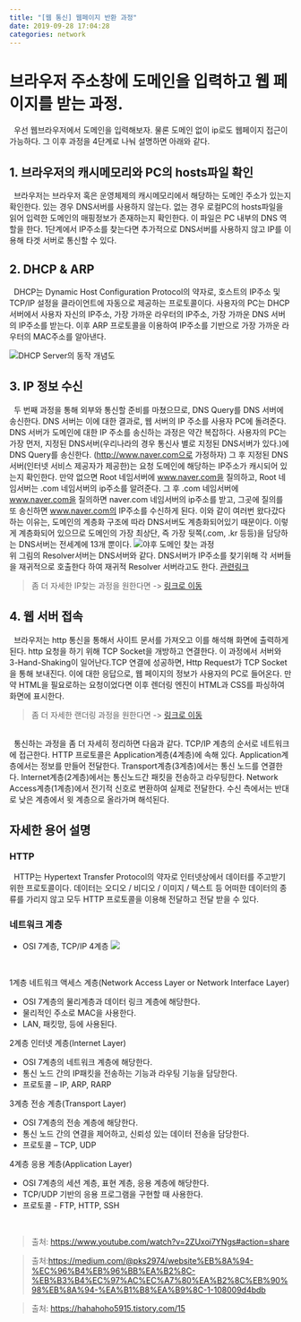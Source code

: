 ```yaml
---
title: "[웹 통신] 웹페이지 반환 과정"
date: 2019-09-28 17:04:28
categories: network
---
```


# 브라우저 주소창에 도메인을 입력하고 웹 페이지를 받는 과정.

&nbsp; 우선 웹브라우저에서 도메인을 입력해보자. 물론 도메인 없이 ip로도 웹페이지 접근이 가능하다.
그 이후 과정을 4단계로 나눠 설명하면 아래와 같다.

## 1. 브라우저의 캐시메모리와 PC의 hosts파일 확인
&nbsp; 브라우저는 브라우저 혹은 운영체제의 캐시메모리에서 해당하는 도메인 주소가 있는지 확인한다. 있는 경우 DNS서버를 사용하지 않는다. 없는 경우 로컬PC의 hosts파일을 읽어 입력한 도메인의 매핑정보가 존재하는지 확인한다. 이 파일은 PC 내부의 DNS 역할을 한다. 1단계에서 IP주소를 찾는다면 추가적으로 DNS서버를 사용하지 않고 IP를 이용해 타겟 서버로 통신할 수 있다. 
<br/> 

## 2. DHCP & ARP
 &nbsp; DHCP는 Dynamic Host Configuration Protocol의 약자로, 호스트의 IP주소 및 TCP/IP 설정을 클라이언트에 자동으로 제공하는 프로토콜이다.
 사용자의 PC는 DHCP 서버에서 사용자 자신의 IP주소, 가장 가까운 라우터의 IP주소, 가장 가까운 DNS 서버의 IP주소를 받는다.
 이후 ARP 프로토콜을 이용하여 IP주소를 기반으로 가장 가까운 라우터의 MAC주소를 알아낸다.

![DHCP Server의 동작 개념도](https://t1.daumcdn.net/cfile/tistory/267BCC405870914920)
<br/> 

## 3. IP 정보 수신
&nbsp; 두 번째 과정을 통해 외부와 통신할 준비를 마쳤으므로, DNS Query를 DNS 서버에 송신한다.
DNS 서버는 이에 대한 결과로, 웹 서버의 IP 주소를 사용자 PC에 돌려준다.
DNS 서버가 도메인에 대한 IP 주소를 송신하는 과정은 약간 복잡하다.
사용자의 PC는 가장 먼저, 지정된 DNS서버(우리나라의 경우 통신사 별로 지정된 DNS서버가 있다.)에 DNS Query를 송신한다.
(http://www.naver.com으로 가정하자) 그 후 지정된 DNS서버(인터넷 서비스 제공자가 제공한)는 요청 도메인에 해당하는 IP주소가 캐시되어 있는지 확인한다. 만약 없으면 Root 네임서버에 www.naver.com을 질의하고, Root 네임서버는 .com 네임서버의 ip주소를 알려준다. 
 그 후 .com 네임서버에 www.naver.com을 질의하면 naver.com 네임서버의 ip주소를 받고, 그곳에 질의를 또 송신하면 www.naver.com의 IP주소를 수신하게 된다.
이와 같이 여러번 왔다갔다 하는 이유는, 도메인의 계층화 구조에 따라 DNS서버도 계층화되어있기 때문이다. 이렇게 계층화되어 있으므로 도메인의 가장 최상단, 즉 가장 뒷쪽(.com, .kr 등등)을 담당하는 DNS서버는 전세계에 13개 뿐이다.
![야후 도메인 찾는 과정](https://user-images.githubusercontent.com/18229419/61994113-58fa2800-b0b1-11e9-98de-d409bcc4cbff.png)
<br/>
위 그림의 Resolver서버는 DNS서버와 같다. DNS서버가 IP주소를 찾기위해 각 서버들을 재귀적으로 호출한다 하여 재귀적 Resolver 서버라고도 한다. [관련링크](https://serverfault.com/questions/422288/what-is-the-difference-between-authoritative-nameserver-and-recursive-resolver)

> 좀 더 자세한 IP찾는 과정을 원한다면 -> [링크로 이동](https://www.youtube.com/watch?v=mpQZVYPuDGU)


## 4. 웹 서버 접속
&nbsp; 브라우저는 http 통신을 통해서 사이트 문서를 가져오고 이를 해석해 화면에 출력하게 된다. http 요청을 하기 위해 TCP Socket을 개방하고 연결한다. 이 과정에서 서버와 3-Hand-Shaking이 일어난다.TCP 연결에 성공하면, Http Request가 TCP Socket을 통해 보내진다. 이에 대한 응답으로, 웹 페이지의 정보가 사용자의 PC로 들어온다. 만약 HTML을 필요로하는 요청이었다면 이후 렌더링 엔진이 HTML과 CSS를 파싱하여 화면에 표시한다. 
<br/> 
> 좀 더 자세한 랜더링 과정을 원한다면 -> [링크로 이동](https://d2.naver.com/helloworld/59361)
<br/> 
&nbsp; 통신하는 과정을 좀 더 자세히 정리하면 다음과 같다. TCP/IP 계층의 순서로 네트워크에 접근한다. HTTP 프로토콜은 Application계층(4계층)에 속해 있다. Application계층에서는 정보를 만들어 전달한다. Transport계층(3계층)에서는 통신 노드를 연결한다. Internet계층(2계층)에서는 통신노드간 패킷을 전송하고 라우팅한다. Network Access계층(1계층)에서 전기적 신호로 변환하여 실제로 전달한다. 수신 측에서는 반대로 낮은 계층에서 윗 계층으로 올라가며 해석된다.
<br/> 

## 자세한 용어 설명
### HTTP
&nbsp; HTTP는 Hypertext Transfer Protocol의 약자로 인터넷상에서 데이터를 주고받기 위한 프로토콜이다. 데이터는 오디오 / 비디오 / 이미지 / 텍스트 등 어떠한 데이터의 종류를 가리지 않고 모두 HTTP 프로토콜을 이용해 전달하고 전달 받을 수 있다.
<br/> 
### 네트워크 계층
- OSI 7계층, TCP/IP 4계층
![](https://t1.daumcdn.net/cfile/tistory/213F623C566BAE253B)
<br/>

1계층 네트워크 액세스 계층(Network Access Layer or Network Interface Layer)
- OSI 7계층의 물리계층과 데이터 링크 계층에 해당한다.
- 물리적인 주소로 MAC을 사용한다.
- LAN, 패킷망, 등에 사용된다.

2계층 인터넷 계층(Internet Layer)
- OSI 7계층의 네트워크 계층에 해당한다. 
- 통신 노드 간의 IP패킷을 전송하는 기능과 라우팅 기능을 담당한다.
- 프로토콜 – IP, ARP, RARP

3계층 전송 계층(Transport Layer)
- OSI 7계층의 전송 계층에 해당한다.
- 통신 노드 간의 연결을 제어하고, 신뢰성 있는 데이터 전송을 담당한다.
- 프로토콜 – TCP, UDP

4계층 응용 계층(Application Layer)
- OSI 7계층의 세션 계층, 표현 계층, 응용 계층에 해당한다.
- TCP/UDP 기반의 응용 프로그램을 구현할 때 사용한다.
- 프로토콜 - FTP, HTTP, SSH

<br/> 

>  출처: https://www.youtube.com/watch?v=2ZUxoi7YNgs#action=share

>  출처:https://medium.com/@pks2974/website%EB%8A%94-%EC%96%B4%EB%96%BB%EA%B2%8C-%EB%B3%B4%EC%97%AC%EC%A7%80%EA%B2%8C%EB%90%98%EB%8A%94-%EA%B1%B8%EA%B9%8C-1-108009d4bdb

>  출처: https://hahahoho5915.tistory.com/15
